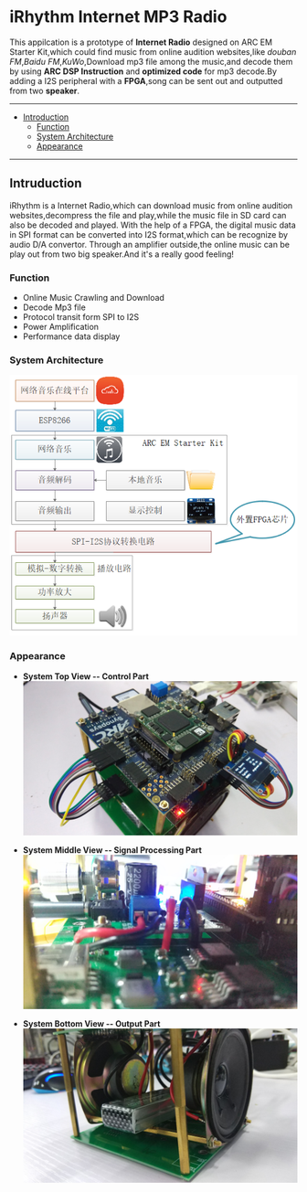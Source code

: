 # iRhythm Internet MP3 Radio

This appilcation is a prototype of **Internet Radio** designed on ARC EM Starter Kit,which could find music from online audition websites,like *douban FM*,*Baidu FM*,*KuWo*,Download mp3 file among the music,and decode them by using **ARC DSP Instruction** and **optimized code** for mp3 decode.By adding a I2S peripheral with a **FPGA**,song can be sent out and outputted from two **speaker**.

-----------------------------------------

* [Introduction](#Introduction)
    - [Function](#function)
    - [System Architecture](#system-architecture)
    - [Appearance](#appearance)


-------------------------------

## Intruduction
iRhythm is a Internet Radio,which can download music from online audition websites,decompress the file and play,while the music file in SD card can also be decoded and played.
With the help of a FPGA, the digital music data in SPI format can be converted into I2S format,which can be recognize by audio D/A convertor.
Through an amplifier outside,the online music can be play out from two big speaker.And it's a really good feeling!

### Function
* Online Music Crawling and Download
* Decode Mp3 file 
* Protocol transit form SPI to I2S 
* Power Amplification 
* Performance data display

### System Architecture
![System Architecture][1]

### Appearance
* **System Top View -- Control Part**
![Control Part][2]

* **System Middle View -- Signal Processing Part**
![Signal Processing Part][3]

* **System Bottom View -- Output Part**
![Output Part][4]



[1]: ./doc/pic/sysarch.png
[2]: ./doc/pic/top.jpg
[3]: ./doc/pic/mid.jpg
[4]: ./doc/pic/bottom.jpg



<!-- ## Hardware and Software Setup

### Required Hardware
* Necessary Hardware:
    - DesignWare ARC EM Starter Kit(EMSK)        *1
    - SD card                                    *1
    - ESP8266                                    *1
    - Cmod A7 XC7A35T FPGA develop board         *1
    - Pmod I2S                                   *1
    - OLED(12864)                                *1
    - Headphone                                  *1
* Additional Hardware:
    - Lipo Battery                               *1
    - Buck power regulator                       *2
    - Audio Amplifiers                           *1
    - Speaker                                    *1


### Required Software
* Metaware or ARC GNU Toolset
* Serial port terminal, such as putty, tera-term or minicom
* Any bitstream file can config FPGA as a SPI to I2S protocol interface
* More than one MP3 file in SD card to provent avoid waiting while downloading

### Hardware Connection

## User Manual

### Before Running This Application

### Run This Application





 -->